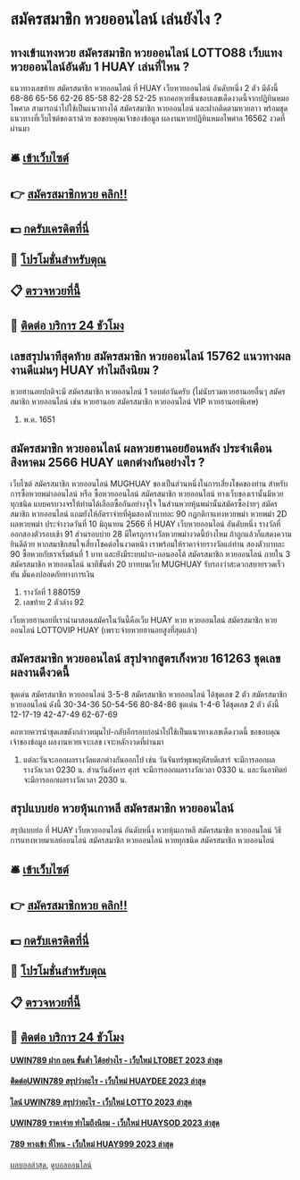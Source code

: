 # สมัครสมาชิก หวยออนไลน์ เล่นยังไง ?
## ทางเข้าแทงหวย สมัครสมาชิก หวยออนไลน์ LOTTO88 เว็บแทงหวยออนไลน์อันดับ 1 HUAY เล่นที่ไหน ?
แนวทางเลขท้าย สมัครสมาชิก หวยออนไลน์ ที่ HUAY เว็บหวยออนไลน์ อันดับหนึ่ง 2 ตัว มีดังนี้
68-86
65-56
62-26
85-58
82-28
52-25
หากคอหวยชื่นชอบเลขเด็ดงวดนี้จากปฏิทินหมอไพศาล สามารถนำไปใช้เป็นแนวทางได้ สมัครสมาชิก หวยออนไลน์ และฝากติดตามหวยลาว พร้อมชุดแนวทางที่เว็บไซต์ของเราด้วย
ขอขอบคุณเจ้าของข้อมูล
ผลงานหวยปฏิทินหมอไพศาล 16562 งวดที่ผ่านมา


## 🛎 [เข้าเว็บไซต์](https://bit.ly/3BG5bNw)
## 👉 [สมัครสมาชิกหวย คลิก!!](https://bit.ly/3BG5bNw)
## 💵 [กดรับเครดิตที่นี่](https://bit.ly/3C3mvgS)
## 👑 [โปรโมชั่นสำหรับตุณ](https://bit.ly/3C3mvgS)
## 📋 [ตรวจหวยที่นี้](https://bit.ly/3C3mvgS)
## 📱 [ติดต่อ บริการ 24 ชัวโมง](https://bit.ly/3C3mvgS)

## เลขสรุปนาทีสุดท้าย สมัครสมาชิก หวยออนไลน์ 15762 แนวทางผลงานดีแม่นๆ HUAY ทำไมถึงนิยม ?
หวยฮานอยปกติจะมี สมัครสมาชิก หวยออนไลน์ 1 รอบต่อวันครับ (ไม่นับรวมหวยฮานอยอื่นๆ สมัครสมาชิก หวยออนไลน์ เช่น หวยฮานอย สมัครสมาชิก หวยออนไลน์ VIP หวยฮานอยพิเศษ)
1. พ.ค. 1651

## สมัครสมาชิก หวยออนไลน์ ผลหวยฮานอยย้อนหลัง ประจำเดือน สิงหาคม 2566 HUAY แตกต่างกันอย่างไร ?
เว็บไซต์ สมัครสมาชิก หวยออนไลน์ MUGHUAY ของเป็นส่วนหนึ่งในการเสี่ยงโชคของท่าน สำหรับการซื้อหวยพม่าออนไลน์ หรือ ซื้อหวยออนไลน์ สมัครสมาชิก หวยออนไลน์ ทางเว็บของเรานั้นมีหวยทุกชนิด แบบครบวงจรให้ท่านได้เลือกซื้อกันอย่างจุใจ ในส่วนหวยหุ้นพม่านั้นสมัครซื้อง่ายๆ สมัครสมาชิก หวยออนไลน์ แถมยังให้อัตราจ่ายที่คุ้มสองตัวบาทละ 90
กฏกติกาแทงหวยพม่า หวยพม่า 2D
ผลหวยพม่า ประจำงวดวันที่ 10 มิถุนายน 2566 ที่ HUAY เว็บหวยออนไลน์ อันดับหนึ่ง รางวัลที่ออกสองตัวรอบเช้า 91 ส่วนรอบบ่าย 28 มีใครถูกรางวัลหวยพม่างวดนี้บ้างไหม ถ้าถูกแล้วก็แสดงความยินดีด้วย หากสมาชิกสนใจเสี่ยงโชคต่อในงวดหน้า เราพร้อมให้ราคาจ่ายรางวัลแก่ท่าน สองตัวบาทละ 90 ซื้อหวยกับเราเริ่มต้นที่ 1 บาท และยังมีระบบฝาก-ถอนออโต้ สมัครสมาชิก หวยออนไลน์ ภายใน 3 สมัครสมาชิก หวยออนไลน์ นาทีขั้นต่ำ 20 บาทบนเว็บ MUGHUAY รับรองว่าสะดวกสบายรวดเร็วทัน มั่นคงปลอดภัยทางการเงิน
1. รางวัลที่ 1 880159
2. เลขท้าย 2 ตัวล่าง 92

เว็บหวยฮานอยที่เรานำมาสอนสมัครในวันนี้คือเว็บ HUAY หวย หวยออนไลน์ สมัครสมาชิก หวยออนไลน์ LOTTOVIP HUAY (เพราะจ่ายหวยฮานอยสูงที่สุดแล้ว)

## สมัครสมาชิก หวยออนไลน์ สรุปจากสูตรเก็งหวย 161263 ชุดเลขผลงานดีงวดนี้
ชุดเด่น สมัครสมาชิก หวยออนไลน์ 3-5-8 สมัครสมาชิก หวยออนไลน์ ได้ชุดเลข 2 ตัว สมัครสมาชิก หวยออนไลน์ ดังนี้
30-34-36
50-54-56
80-84-86
ชุดเด่น 1-4-6 ได้ชุดเลข 2 ตัว ดังนี้
12-17-19
42-47-49
62-67-69

คอหวยควรนำชุดเลขดังกล่าวหมุนไป-กลับอีกรอบก่อนำไปใช้เป็นแนวทางเลขเด็ดงวดนี้
ขอขอบคุณเจ้าของข้อมูล
ผลงานหวยเจาะเลข เจาะหลักงวดที่ผ่านมา
1. แต่ละวันจะออกผลรางวัลแตกต่างกันออกไป เช่น วันจันทร์พุธพฤหัสบดีเสาร์ จะมีการออกผลรางวัลเวลา 0230 น. ส่วนวันอังคาร ศุกร์ จะมีการออกผลรางวัลเวลา 0330 น. และวันอาทิตย์ จะมีการออกผลรางวัลเวลา 2030 น.

## สรุปแบบย่อ หวยหุ้นเกาหลี สมัครสมาชิก หวยออนไลน์
สรุปแบบย่อ ที่ HUAY เว็บหวยออนไลน์ อันดับหนึ่ง หวยหุ้นเกาหลี สมัครสมาชิก หวยออนไลน์ วิธีการแทงหวยมาเลย์ออนไลน์ สมัครสมาชิก หวยออนไลน์ หวยทุกชนิด สมัครสมาชิก หวยออนไลน์

## 🛎 [เข้าเว็บไซต์](https://bit.ly/3BG5bNw)
## 👉 [สมัครสมาชิกหวย คลิก!!](https://bit.ly/3BG5bNw)
## 💵 [กดรับเครดิตที่นี่](https://bit.ly/3C3mvgS)
## 👑 [โปรโมชั่นสำหรับตุณ](https://bit.ly/3C3mvgS)
## 📋 [ตรวจหวยที่นี้](https://bit.ly/3C3mvgS)
## 📱 [ติดต่อ บริการ 24 ชัวโมง](https://bit.ly/3C3mvgS)

#### [UWIN789 ฝาก ถอน ขั้นต่ำ ได้อย่างไร - เว็บใหม่ LTOBET 2023 ล่าสุด](https://atom.io/themes/uwin789%20ฝาก%20ถอน%20ขั้นต่ำ%20ได้อย่างไร%20-%20เว็บใหม่%20ltobet%202023%20ล่าสุด)
#### [ติดต่อUWIN789 สรุปว่าอะไร - เว็บใหม่ HUAYDEE 2023 ล่าสุด](https://atom.io/themes/ติดต่อuwin789%20สรุปว่าอะไร%20-%20เว็บใหม่%20huaydee%202023%20ล่าสุด)
#### [ไลน์ UWIN789 สรุปว่าอะไร - เว็บใหม่ LOTTO 2023 ล่าสุด](https://atom.io/themes/ไลน์%20uwin789%20สรุปว่าอะไร%20-%20เว็บใหม่%20lotto%202023%20ล่าสุด)
#### [UWIN789 ราคาจ่าย ทำไมถึงนิยม - เว็บใหม่ HUAYSOD 2023 ล่าสุด](https://atom.io/themes/uwin789%20ราคาจ่าย%20ทำไมถึงนิยม%20-%20เว็บใหม่%20huaysod%202023%20ล่าสุด)
#### [789 ทางเข้า ที่ไหน - เว็บใหม่ HUAY999 2023 ล่าสุด](https://atom.io/themes/789%20ทางเข้า%20ที่ไหน%20-%20เว็บใหม่%20huay999%202023%20ล่าสุด)

[ผลบอลล่าสุด](https://siamsport.tv "ผลบอลล่าสุด"), [ดูบอลออนไลน์](https://siamsport.tv/ดูบอลสด "ดูบอลออนไลน์")